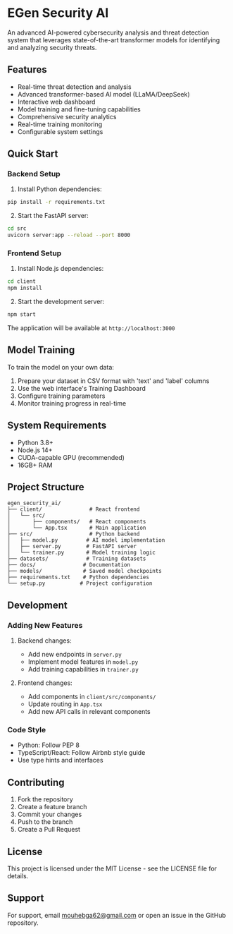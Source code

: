 # EGen Security AI

An advanced AI-powered cybersecurity analysis and threat detection system that leverages state-of-the-art transformer models for identifying and analyzing security threats.

## Features

- Real-time threat detection and analysis
- Advanced transformer-based AI model (LLaMA/DeepSeek)
- Interactive web dashboard
- Model training and fine-tuning capabilities
- Comprehensive security analytics
- Real-time training monitoring
- Configurable system settings

## Quick Start

### Backend Setup

1. Install Python dependencies:
```bash
pip install -r requirements.txt
```

2. Start the FastAPI server:
```bash
cd src
uvicorn server:app --reload --port 8000
```

### Frontend Setup

1. Install Node.js dependencies:
```bash
cd client
npm install
```

2. Start the development server:
```bash
npm start
```

The application will be available at `http://localhost:3000`

## Model Training

To train the model on your own data:

1. Prepare your dataset in CSV format with 'text' and 'label' columns
2. Use the web interface's Training Dashboard
3. Configure training parameters
4. Monitor training progress in real-time

## System Requirements

- Python 3.8+
- Node.js 14+
- CUDA-capable GPU (recommended)
- 16GB+ RAM

## Project Structure

```
egen_security_ai/
├── client/               # React frontend
│   └── src/
│       ├── components/   # React components
│       └── App.tsx       # Main application
├── src/                  # Python backend
│   ├── model.py         # AI model implementation
│   ├── server.py        # FastAPI server
│   └── trainer.py       # Model training logic
├── datasets/            # Training datasets
├── docs/               # Documentation
├── models/             # Saved model checkpoints
├── requirements.txt    # Python dependencies
└── setup.py           # Project configuration
```

## Development

### Adding New Features

1. Backend changes:
   - Add new endpoints in `server.py`
   - Implement model features in `model.py`
   - Add training capabilities in `trainer.py`

2. Frontend changes:
   - Add components in `client/src/components/`
   - Update routing in `App.tsx`
   - Add new API calls in relevant components

### Code Style

- Python: Follow PEP 8
- TypeScript/React: Follow Airbnb style guide
- Use type hints and interfaces

## Contributing

1. Fork the repository
2. Create a feature branch
3. Commit your changes
4. Push to the branch
5. Create a Pull Request

## License

This project is licensed under the MIT License - see the LICENSE file for details.

## Support

For support, email mouhebga62@gmail.com or open an issue in the GitHub repository.